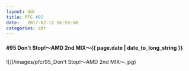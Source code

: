 ```yaml
---
layout: ddr
title: PFC #95
date:   2017-02-12 16:59:50
categories: ddr
---
```

#### **#95** Don't Stop!～AMD 2nd MIX～<span class="pull-right">{{ page.date | date_to_long_string }}</span>
![](/images/pfc/95_Don't Stop!～AMD 2nd MIX～.jpg)
